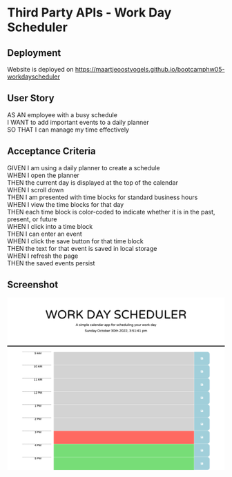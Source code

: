 # Third Party APIs - Work Day Scheduler

##  Deployment  
Website is deployed on https://maartjeoostvogels.github.io/bootcamphw05-workdayscheduler  

## User Story  
AS AN employee with a busy schedule  
I WANT to add important events to a daily planner  
SO THAT I can manage my time effectively  

## Acceptance Criteria  
GIVEN I am using a daily planner to create a schedule  
WHEN I open the planner  
THEN the current day is displayed at the top of the calendar  
WHEN I scroll down  
THEN I am presented with time blocks for standard business hours  
WHEN I view the time blocks for that day  
THEN each time block is color-coded to indicate whether it is in the past, present, or future  
WHEN I click into a time block  
THEN I can enter an event  
WHEN I click the save button for that time block  
THEN the text for that event is saved in local storage  
WHEN I refresh the page  
THEN the saved events persist  

## Screenshot  
![Screenshot of Work Day Scheduler Website](./Docs/screenshot.png)  
